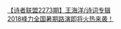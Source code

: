   
[【诗者联盟2273期】王海洋/诗词专辑](http://www.dianyue.me/archives/173/mvtmxql0kg88kni9/)  
[2018峰力全国暑期路演即将火热来袭！](http://www.dianyue.me/archives/545/f8kcq2dnm6rubd6b/)
